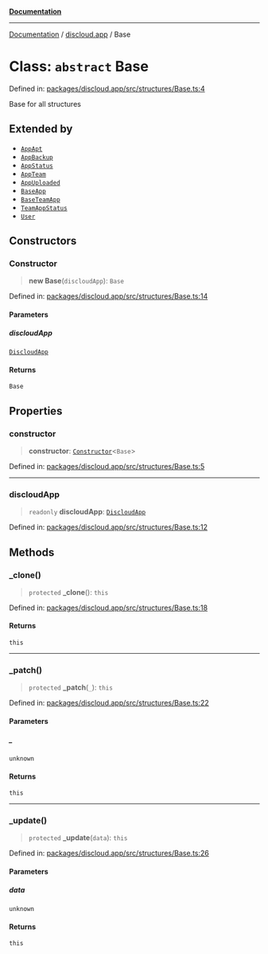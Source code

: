 [**Documentation**](../../README.md)

***

[Documentation](../../packages.md) / [discloud.app](../README.md) / Base

# Class: `abstract` Base

Defined in: [packages/discloud.app/src/structures/Base.ts:4](https://github.com/discloud/discloud.app/blob/5b4e3fe9c701f0b4f5ffa4246f463403d1e47fa1/packages/discloud.app/src/structures/Base.ts#L4)

Base for all structures

## Extended by

- [`AppApt`](AppApt.md)
- [`AppBackup`](AppBackup.md)
- [`AppStatus`](AppStatus.md)
- [`AppTeam`](AppTeam.md)
- [`AppUploaded`](AppUploaded.md)
- [`BaseApp`](BaseApp.md)
- [`BaseTeamApp`](BaseTeamApp.md)
- [`TeamAppStatus`](TeamAppStatus.md)
- [`User`](User.md)

## Constructors

### Constructor

> **new Base**(`discloudApp`): `Base`

Defined in: [packages/discloud.app/src/structures/Base.ts:14](https://github.com/discloud/discloud.app/blob/5b4e3fe9c701f0b4f5ffa4246f463403d1e47fa1/packages/discloud.app/src/structures/Base.ts#L14)

#### Parameters

##### discloudApp

[`DiscloudApp`](DiscloudApp.md)

#### Returns

`Base`

## Properties

### constructor

> **constructor**: [`Constructor`](../interfaces/Constructor.md)\<`Base`\>

Defined in: [packages/discloud.app/src/structures/Base.ts:5](https://github.com/discloud/discloud.app/blob/5b4e3fe9c701f0b4f5ffa4246f463403d1e47fa1/packages/discloud.app/src/structures/Base.ts#L5)

***

### discloudApp

> `readonly` **discloudApp**: [`DiscloudApp`](DiscloudApp.md)

Defined in: [packages/discloud.app/src/structures/Base.ts:12](https://github.com/discloud/discloud.app/blob/5b4e3fe9c701f0b4f5ffa4246f463403d1e47fa1/packages/discloud.app/src/structures/Base.ts#L12)

## Methods

### \_clone()

> `protected` **\_clone**(): `this`

Defined in: [packages/discloud.app/src/structures/Base.ts:18](https://github.com/discloud/discloud.app/blob/5b4e3fe9c701f0b4f5ffa4246f463403d1e47fa1/packages/discloud.app/src/structures/Base.ts#L18)

#### Returns

`this`

***

### \_patch()

> `protected` **\_patch**(`_`): `this`

Defined in: [packages/discloud.app/src/structures/Base.ts:22](https://github.com/discloud/discloud.app/blob/5b4e3fe9c701f0b4f5ffa4246f463403d1e47fa1/packages/discloud.app/src/structures/Base.ts#L22)

#### Parameters

##### \_

`unknown`

#### Returns

`this`

***

### \_update()

> `protected` **\_update**(`data`): `this`

Defined in: [packages/discloud.app/src/structures/Base.ts:26](https://github.com/discloud/discloud.app/blob/5b4e3fe9c701f0b4f5ffa4246f463403d1e47fa1/packages/discloud.app/src/structures/Base.ts#L26)

#### Parameters

##### data

`unknown`

#### Returns

`this`
